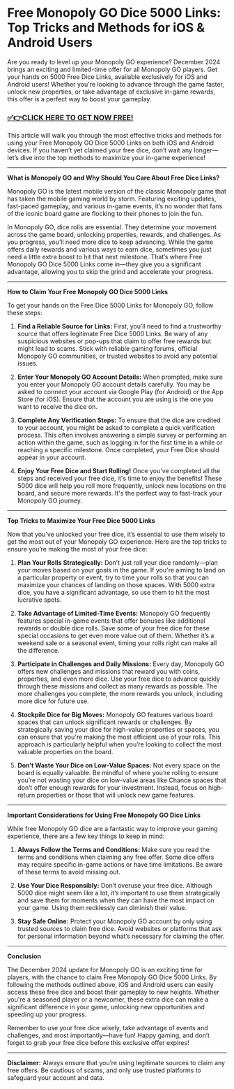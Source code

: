 # Free Monopoly GO Dice 5000 Links: Top Tricks and Methods for iOS & Android Users

Are you ready to level up your Monopoly GO experience? December 2024 brings an exciting and limited-time offer for all Monopoly GO players. Get your hands on 5000 Free Dice Links, available exclusively for iOS and Android users! Whether you're looking to advance through the game faster, unlock new properties, or take advantage of exclusive in-game rewards, this offer is a perfect way to boost your gameplay.

### [✅👉CLICK HERE TO GET NOW FREE!](https://shorturl.at/YT89l)

This article will walk you through the most effective tricks and methods for using your Free Monopoly GO Dice 5000 Links on both iOS and Android devices. If you haven’t yet claimed your free dice, don’t wait any longer—let’s dive into the top methods to maximize your in-game experience!

---

**What is Monopoly GO and Why Should You Care About Free Dice Links?**

Monopoly GO is the latest mobile version of the classic Monopoly game that has taken the mobile gaming world by storm. Featuring exciting updates, fast-paced gameplay, and various in-game events, it’s no wonder that fans of the iconic board game are flocking to their phones to join the fun.

In Monopoly GO, dice rolls are essential. They determine your movement across the game board, unlocking properties, rewards, and challenges. As you progress, you’ll need more dice to keep advancing. While the game offers daily rewards and various ways to earn dice, sometimes you just need a little extra boost to hit that next milestone. That’s where Free Monopoly GO Dice 5000 Links come in—they give you a significant advantage, allowing you to skip the grind and accelerate your progress.

---

**How to Claim Your Free Monopoly GO Dice 5000 Links**

To get your hands on the Free Dice 5000 Links for Monopoly GO, follow these steps:

1. **Find a Reliable Source for Links:**
   First, you’ll need to find a trustworthy source that offers legitimate Free Dice 5000 Links. Be wary of any suspicious websites or pop-ups that claim to offer free rewards but might lead to scams. Stick with reliable gaming forums, official Monopoly GO communities, or trusted websites to avoid any potential issues.

2. **Enter Your Monopoly GO Account Details:**
   When prompted, make sure you enter your Monopoly GO account details carefully. You may be asked to connect your account via Google Play (for Android) or the App Store (for iOS). Ensure that the account you are using is the one you want to receive the dice on.

3. **Complete Any Verification Steps:**
   To ensure that the dice are credited to your account, you might be asked to complete a quick verification process. This often involves answering a simple survey or performing an action within the game, such as logging in for the first time in a while or reaching a specific milestone. Once completed, your Free Dice should appear in your account.

4. **Enjoy Your Free Dice and Start Rolling!**
   Once you've completed all the steps and received your free dice, it's time to enjoy the benefits! These 5000 dice will help you roll more frequently, unlock new locations on the board, and secure more rewards. It's the perfect way to fast-track your Monopoly GO journey.

---

**Top Tricks to Maximize Your Free Dice 5000 Links**

Now that you’ve unlocked your free dice, it’s essential to use them wisely to get the most out of your Monopoly GO experience. Here are the top tricks to ensure you’re making the most of your free dice:

1. **Plan Your Rolls Strategically:**
   Don’t just roll your dice randomly—plan your moves based on your goals in the game. If you're aiming to land on a particular property or event, try to time your rolls so that you can maximize your chances of landing on those spaces. With 5000 extra dice, you have a significant advantage, so use them to hit the most lucrative spots.

2. **Take Advantage of Limited-Time Events:**
   Monopoly GO frequently features special in-game events that offer bonuses like additional rewards or double dice rolls. Save some of your free dice for these special occasions to get even more value out of them. Whether it’s a weekend sale or a seasonal event, timing your rolls right can make all the difference.

3. **Participate in Challenges and Daily Missions:**
   Every day, Monopoly GO offers new challenges and missions that reward you with coins, properties, and even more dice. Use your free dice to advance quickly through these missions and collect as many rewards as possible. The more challenges you complete, the more rewards you unlock, including more dice for future use.

4. **Stockpile Dice for Big Moves:**
   Monopoly GO features various board spaces that can unlock significant rewards or challenges. By strategically saving your dice for high-value properties or spaces, you can ensure that you're making the most efficient use of your rolls. This approach is particularly helpful when you’re looking to collect the most valuable properties on the board.

5. **Don’t Waste Your Dice on Low-Value Spaces:**
   Not every space on the board is equally valuable. Be mindful of where you’re rolling to ensure you’re not wasting your dice on low-value areas like Chance spaces that don’t offer enough rewards for your investment. Instead, focus on high-return properties or those that will unlock new game features.

---

**Important Considerations for Using Free Monopoly GO Dice Links**

While free Monopoly GO dice are a fantastic way to improve your gaming experience, there are a few key things to keep in mind:

1. **Always Follow the Terms and Conditions:**
   Make sure you read the terms and conditions when claiming any free offer. Some dice offers may require specific in-game actions or have time limitations. Be aware of these terms to avoid missing out.

2. **Use Your Dice Responsibly:**
   Don’t overuse your free dice. Although 5000 dice might seem like a lot, it’s important to use them strategically and save them for moments when they can have the most impact on your game. Using them recklessly can diminish their value.

3. **Stay Safe Online:**
   Protect your Monopoly GO account by only using trusted sources to claim free dice. Avoid websites or platforms that ask for personal information beyond what’s necessary for claiming the offer.

---

**Conclusion**

The December 2024 update for Monopoly GO is an exciting time for players, with the chance to claim Free Monopoly GO Dice 5000 Links. By following the methods outlined above, iOS and Android users can easily access these free dice and boost their gameplay to new heights. Whether you're a seasoned player or a newcomer, these extra dice can make a significant difference in your game, unlocking new opportunities and speeding up your progress.

Remember to use your free dice wisely, take advantage of events and challenges, and most importantly—have fun! Happy gaming, and don’t forget to grab your free dice before this exclusive offer expires!

---

**Disclaimer:** Always ensure that you’re using legitimate sources to claim any free offers. Be cautious of scams, and only use trusted platforms to safeguard your account and data.

